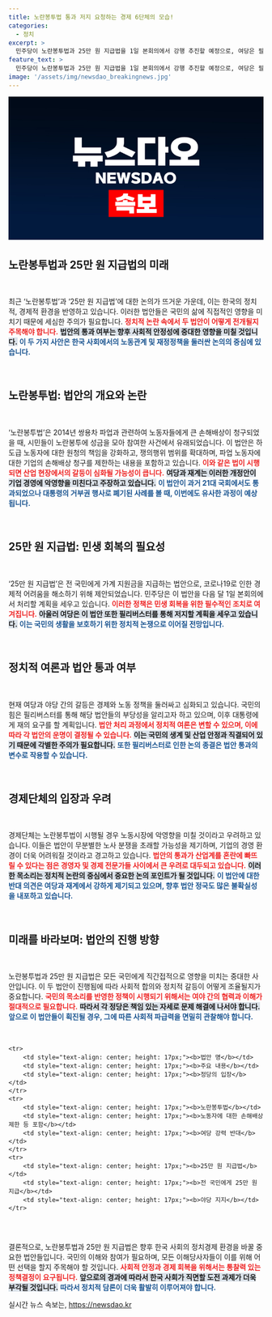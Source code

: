 ```yaml
---
title: 노란봉투법 통과 저지 요청하는 경제 6단체의 모습!
categories:
  - 정치
excerpt: >
  민주당이 노란봉투법과 25만 원 지급법을 1일 본회의에서 강행 추진할 예정으로, 여당은 필리버스터로 저지하겠다고 밝혔습니다. 대통령의 재의 요구 가능성도 제기되는 가운데, 거세지는 정치적 충돌이 예상됩니다.
feature_text: >
  민주당이 노란봉투법과 25만 원 지급법을 1일 본회의에서 강행 추진할 예정으로, 여당은 필리버스터로 저지하겠다고 밝혔습니다. 대통령의 재의 요구 가능성도 제기되는 가운데, 거세지는 정치적 충돌이 예상됩니다.
image: '/assets/img/newsdao_breakingnews.jpg'
---
```


<p><img src="/assets/img/newsdao_breakingnews.jpg" alt="flaretime 속보" /></p>

<h2 data-ke-size="size26">노란봉투법과 25만 원 지급법의 미래</h2>

<p data-ke-size="size16">&nbsp;</p>

<p>최근 ‘노란봉투법’과 ‘25만 원 지급법’에 대한 논의가 뜨거운 가운데, 이는 한국의 정치적, 경제적 환경을 반영하고 있습니다. 이러한 법안들은 국민의 삶에 직접적인 영향을 미치기 때문에 세심한 주의가 필요합니다. <b><span style="color: #ee2323;">정치적 논란 속에서 두 법안이 어떻게 전개될지 주목해야 합니다.</span></b> <b><span style="background-color: #21538527;">법안의 통과 여부는 향후 사회적 안정성에 중대한 영향을 미칠 것입니다.</span></b> <b><span style="color: #1a5490;">이 두 가지 사안은 한국 사회에서의 노동관계 및 재정정책을 둘러싼 논의의 중심에 있습니다.</span></b> </p>

<p data-ke-size="size16">&nbsp;</p>

<h2 data-ke-size="size26">노란봉투법: 법안의 개요와 논란</h2>

<p data-ke-size="size16">&nbsp;</p>

<p>‘노란봉투법’은 2014년 쌍용차 파업과 관련하여 노동자들에게 큰 손해배상이 청구되었을 때, 시민들이 노란봉투에 성금을 모아 참여한 사건에서 유래되었습니다. 이 법안은 하도급 노동자에 대한 원청의 책임을 강화하고, 쟁의행위 범위를 확대하며, 파업 노동자에 대한 기업의 손해배상 청구를 제한하는 내용을 포함하고 있습니다. <b><span style="color: #ee2323;">이와 같은 법이 시행되면 산업 현장에서의 갈등이 심화될 가능성이 큽니다.</span></b> <b><span style="background-color: #21538527;">여당과 재계는 이러한 개정안이 기업 경영에 악영향을 미친다고 주장하고 있습니다.</span></b> <b><span style="color: #1a5490;">이 법안이 과거 21대 국회에서도 통과되었으나 대통령의 거부권 행사로 폐기된 사례를 볼 때, 이번에도 유사한 과정이 예상됩니다.</span></b> </p>

<p data-ke-size="size16">&nbsp;</p>

<h2 data-ke-size="size26">25만 원 지급법: 민생 회복의 필요성</h2>

<p data-ke-size="size16">&nbsp;</p>

<p>‘25만 원 지급법’은 전 국민에게 가계 지원금을 지급하는 법안으로, 코로나19로 인한 경제적 어려움을 해소하기 위해 제안되었습니다. 민주당은 이 법안을 다음 달 1일 본회의에서 처리할 계획을 세우고 있습니다. <b><span style="color: #ee2323;">이러한 정책은 민생 회복을 위한 필수적인 조치로 여겨집니다.</span></b> <b><span style="background-color: #21538527;">아울러 여당은 이 법안 또한 필리버스터를 통해 저지할 계획을 세우고 있습니다.</span></b> <b><span style="color: #1a5490;">이는 국민의 생활을 보호하기 위한 정치적 논쟁으로 이어질 전망입니다.</span></b> </p>

<p data-ke-size="size16">&nbsp;</p>

<h2 data-ke-size="size26">정치적 여론과 법안 통과 여부</h2>

<p data-ke-size="size16">&nbsp;</p>

<p>현재 여당과 야당 간의 갈등은 경제와 노동 정책을 둘러싸고 심화되고 있습니다. 국민의힘은 필리버스터를 통해 해당 법안들의 부당성을 알리고자 하고 있으며, 이후 대통령에게 재의 요구를 할 계획입니다. <b><span style="color: #ee2323;">법안 처리 과정에서 정치적 여론은 변할 수 있으며, 이에 따라 각 법안의 운명이 결정될 수 있습니다.</span></b> <b><span style="background-color: #21538527;">이는 국민의 생계 및 산업 안정과 직결되어 있기 때문에 각별한 주의가 필요합니다.</span></b> <b><span style="color: #1a5490;">또한 필리버스터로 인한 논의 종결은 법안 통과의 변수로 작용할 수 있습니다.</span></b> </p>

<p data-ke-size="size16">&nbsp;</p>

<h2 data-ke-size="size26">경제단체의 입장과 우려</h2>

<p data-ke-size="size16">&nbsp;</p>

<p>경제단체는 노란봉투법이 시행될 경우 노동시장에 악영향을 미칠 것이라고 우려하고 있습니다. 이들은 법안이 무분별한 노사 분쟁을 초래할 가능성을 제기하며, 기업의 경영 환경이 더욱 어려워질 것이라고 경고하고 있습니다. <b><span style="color: #ee2323;">법안의 통과가 산업계를 혼란에 빠뜨릴 수 있다는 점은 경영자 및 경제 전문가들 사이에서 큰 우려로 대두되고 있습니다.</span></b> <b><span style="background-color: #21538527;">이러한 목소리는 정치적 논란의 중심에서 중요한 논의 포인트가 될 것입니다.</span></b> <b><span style="color: #1a5490;">이 법안에 대한 반대 의견은 여당과 재계에서 강하게 제기되고 있으며, 향후 법안 정국도 많은 불확실성을 내포하고 있습니다.</span></b> </p>

<p data-ke-size="size16">&nbsp;</p>

<h2 data-ke-size="size26">미래를 바라보며: 법안의 진행 방향</h2>

<p data-ke-size="size16">&nbsp;</p>

<p>노란봉투법과 25만 원 지급법은 모든 국민에게 직간접적으로 영향을 미치는 중대한 사안입니다. 이 두 법안이 진행됨에 따라 사회적 합의와 정치적 갈등이 어떻게 조율될지가 중요합니다. <b><span style="color: #ee2323;">국민의 목소리를 반영한 정책이 시행되기 위해서는 여야 간의 협력과 이해가 절대적으로 필요합니다.</span></b> <b><span style="background-color: #21538527;">따라서 각 정당은 책임 있는 자세로 문제 해결에 나서야 합니다.</span></b> <b><span style="color: #1a5490;">앞으로 이 법안들이 획진될 경우, 그에 따른 사회적 파급력을 면밀히 관찰해야 합니다.</span></b></p>

<p data-ke-size="size16">&nbsp;</p>

<table style="border-collapse: collapse; width: 100%;">

    <tr>
        <td style="text-align: center; height: 17px;"><b>법안 명</b></td>
        <td style="text-align: center; height: 17px;"><b>주요 내용</b></td>
        <td style="text-align: center; height: 17px;"><b>정당의 입장</b></td>
    </tr>
    <tr>
        <td style="text-align: center; height: 17px;"><b>노란봉투법</b></td>
        <td style="text-align: center; height: 17px;"><b>노동자에 대한 손해배상 제한 등 포함</b></td>
        <td style="text-align: center; height: 17px;"><b>여당 강력 반대</b></td>
    </tr>
    <tr>
        <td style="text-align: center; height: 17px;"><b>25만 원 지급법</b></td>
        <td style="text-align: center; height: 17px;"><b>전 국민에게 25만 원 지급</b></td>
        <td style="text-align: center; height: 17px;"><b>야당 지지</b></td>
    </tr>
</table>

<p data-ke-size="size16">&nbsp;</p> 

<p>결론적으로, 노란봉투법과 25만 원 지급법은 향후 한국 사회의 정치경제 환경을 바꿀 중요한 법안들입니다. 국민의 이해와 참여가 필요하며, 모든 이해당사자들이 이를 위해 어떤 선택을 할지 주목해야 할 것입니다. <b><span style="color: #ee2323;">사회적 안정과 경제 회복을 위해서는 통찰력 있는 정책결정이 요구됩니다.</span></b> <b><span style="background-color: #21538527;">앞으로의 경과에 따라서 한국 사회가 직면할 도전 과제가 더욱 부각될 것입니다.</span></b> <b><span style="color: #1a5490;">따라서 정치적 담론이 더욱 활발히 이루어져야 합니다.</span></b></p>
실시간 뉴스 속보는, <a href="https://newsdao.kr" rel="dofollow">https://newsdao.kr</a>


